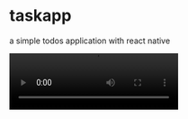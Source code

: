 # taskapp
a simple todos application with react native

<video width="300px" height="100px">
    <source src="./asset/video.mp4">
</video>